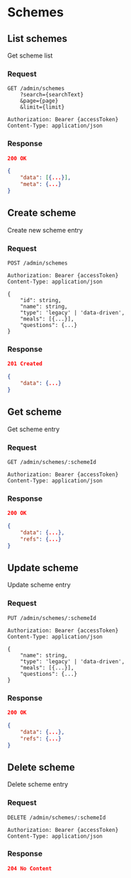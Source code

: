 # Schemes

## List schemes

Get scheme list

### Request

```http
GET /admin/schemes
    ?search={searchText}
    &page={page}
    &limit={limit}

Authorization: Bearer {accessToken}
Content-Type: application/json
```

### Response

```json
200 OK

{
    "data": [{...}],
    "meta": {...}
}
```

## Create scheme

Create new scheme entry

### Request

```http
POST /admin/schemes

Authorization: Bearer {accessToken}
Content-Type: application/json

{
    "id": string,
    "name": string,
    "type": 'legacy' | 'data-driven',
    "meals": [{...}],
    "questions": {...}
}
```

### Response

```json
201 Created

{
    "data": {...}
}
```

## Get scheme

Get scheme entry

### Request

```http
GET /admin/schemes/:schemeId

Authorization: Bearer {accessToken}
Content-Type: application/json
```

### Response

```json
200 OK

{
    "data": {...},
    "refs": {...}
}
```

## Update scheme

Update scheme entry

### Request

```http
PUT /admin/schemes/:schemeId

Authorization: Bearer {accessToken}
Content-Type: application/json

{
    "name": string,
    "type": 'legacy' | 'data-driven',
    "meals": [{...}],
    "questions": {...}
}
```

### Response

```json
200 OK

{
    "data": {...},
    "refs": {...}
}
```

## Delete scheme

Delete scheme entry

### Request

```http
DELETE /admin/schemes/:schemeId

Authorization: Bearer {accessToken}
Content-Type: application/json
```

### Response

```json
204 No Content
```
